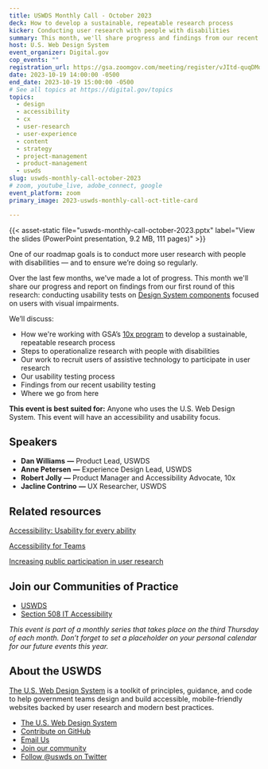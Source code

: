 ```yaml
---
title: USWDS Monthly Call - October 2023
deck: How to develop a sustainable, repeatable research process
kicker: Conducting user research with people with disabilities
summary: This month, we'll share progress and findings from our recent effort to improve our ongoing research practice.
host: U.S. Web Design System
event_organizer: Digital.gov
cop_events: ""
registration_url: https://gsa.zoomgov.com/meeting/register/vJItd-quqDMoHlDxTzhAa_JdKCvcWG7ccyA#/registration
date: 2023-10-19 14:00:00 -0500
end_date: 2023-10-19 15:00:00 -0500
# See all topics at https://digital.gov/topics
topics:
  - design
  - accessibility
  - cx
  - user-research
  - user-experience
  - content
  - strategy
  - project-management
  - product-management
  - uswds
slug: uswds-monthly-call-october-2023
# zoom, youtube_live, adobe_connect, google
event_platform: zoom
primary_image: 2023-uswds-monthly-call-oct-title-card

---
```

{{< asset-static file="uswds-monthly-call-october-2023.pptx" label="View the slides (PowerPoint presentation, 9.2 MB, 111 pages)" >}}

One of our roadmap goals is to conduct more user research with people with disabilities — and to ensure we’re doing so regularly. 

Over the last few months, we've made a lot of progress. This month we'll share our progress and report on findings from our first round of this research: conducting usability tests on [Design System components](https://designsystem.digital.gov/components/overview/) focused on users with visual impairments.

We’ll discuss:

* How we're working with GSA’s [10x program](https://10x.gsa.gov/) to develop a sustainable, repeatable research process
* Steps to operationalize research with people with disabilities
* Our work to recruit users of assistive technology to participate in user research
* Our usability testing process
* Findings from our recent usability testing
* Where we go from here 

**This event is best suited for:** Anyone who uses the U.S. Web Design System. This event will have an accessibility and usability focus.

## Speakers

* **Dan Williams** **—** Product Lead, USWDS
* **Anne Petersen** **—** Experience Design Lead, USWDS
* **Robert Jolly** **—** Product Manager and Accessibility Advocate, 10x
* **Jacline Contrino** **—** UX Researcher, USWDS

## Related resources

[Accessibility: Usability for every ability](https://designsystem.digital.gov/documentation/accessibility/)

[Accessibility for Teams](https://accessibility.digital.gov/)

[Increasing public participation in user research](https://digital.gov/event/2023/02/07/increasing-public-participation-in-user-research/)

## Join our Communities of Practice

* [USWDS](https://designsystem.digital.gov/about/community/)
* [Section 508 IT Accessibility](https://www.section508.gov/manage/join-the-508-community/)

*This event is part of a monthly series that takes place on the third Thursday of each month. Don’t forget to set a placeholder on your personal calendar for our future events this year.*

## About the USWDS

[The U.S. Web Design System](https://designsystem.digital.gov/) is a toolkit of principles, guidance, and code to help government teams design and build accessible, mobile-friendly websites backed by user research and modern best practices.

* [The U.S. Web Design System](https://designsystem.digital.gov/)
* [Contribute on GitHub](https://github.com/uswds/uswds/issues)
* [Email Us](mailto:uswds@support.digitalgov.gov)
* [Join our community](https://digital.gov/communities/uswds/)
* [Follow @uswds on Twitter](https://twitter.com/uswds)
